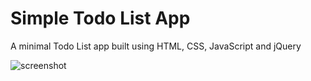 # Simple Todo List App
A minimal Todo List app built using HTML, CSS, JavaScript and jQuery

![screenshot](https://user-images.githubusercontent.com/23068820/42723257-465909c2-8778-11e8-872c-bd82a11843de.png)
